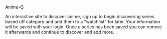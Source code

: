 Anime-Q

An interactive site to discover anime, sign up to begin discovering series based off category and add them to a "watchlist" for later. Your information will be saved with your login. Once a series has been saved you can remove it afterwards and continue to discover and add more.

<!-- As a user I want to make an account to discover and track anime
As a user I want to search anime by category and save titles to my 'Watchlist'
As a user I want to remove saved titles after I complete a series -->